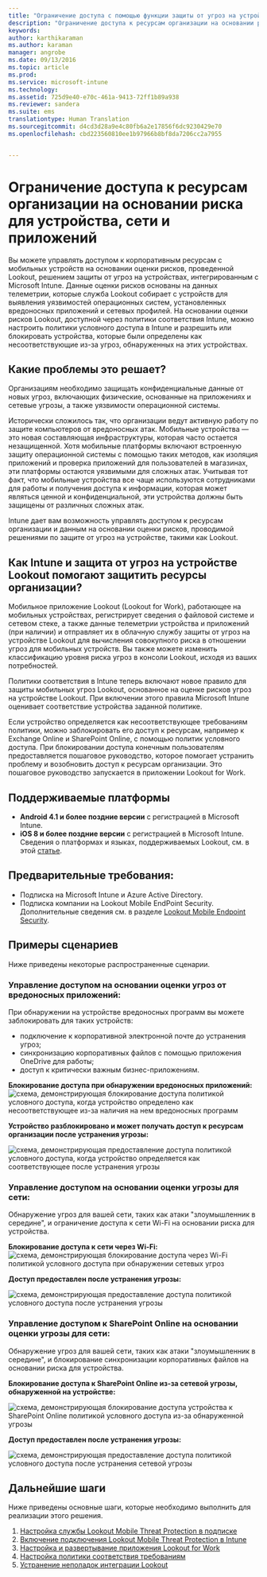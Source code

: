 ```yaml
---
title: "Ограничение доступа с помощью функции защиты от угроз на устройстве | Microsoft Intune"
description: "Ограничение доступа к ресурсам организации на основании риска для устройства, сети и приложений."
keywords: 
author: karthikaraman
ms.author: karaman
manager: angrobe
ms.date: 09/13/2016
ms.topic: article
ms.prod: 
ms.service: microsoft-intune
ms.technology: 
ms.assetid: 725d9e40-e70c-461a-9413-72ff1b89a938
ms.reviewer: sandera
ms.suite: ems
translationtype: Human Translation
ms.sourcegitcommit: d4cd3d28a9e4c80fb6a2e17856f6dc9230429e70
ms.openlocfilehash: cbd223560810ee1b97966b8bf8da7206cc2a7955


---
```


# <a name="restrict-access-to-company-resource-based-on-device-network-and-application-risk"></a>Ограничение доступа к ресурсам организации на основании риска для устройства, сети и приложений
Вы можете управлять доступом к корпоративным ресурсам с мобильных устройств на основании оценки рисков, проведенной Lookout, решением защиты от угроз на устройствах, интегрированным с Microsoft Intune. Данные оценки рисков основаны на данных телеметрии, которые служба Lookout собирает с устройств для выявления уязвимостей операционных систем, установленных вредоносных приложений и сетевых профилей. На основании оценки рисков Lookout, доступной через политики соответствия Intune, можно настроить политики условного доступа в Intune и разрешить или блокировать устройства, которые были определены как несоответствующие из-за угроз, обнаруженных на этих устройствах.  

## <a name="what-problem-does-this-solve"></a>Какие проблемы это решает?
Организациям необходимо защищать конфиденциальные данные от новых угроз, включающих физические, основанные на приложениях и сетевые угрозы, а также уязвимости операционной системы.

Исторически сложилось так, что организации ведут активную работу по защите компьютеров от вредоносных атак. Мобильные устройства — это новая составляющая инфраструктуры, которая часто остается незащищенной. Хотя мобильные платформы включают встроенную защиту операционной системы с помощью таких методов, как изоляция приложений и проверка приложений для пользователей в магазинах, эти платформы остаются уязвимыми для сложных атак. Учитывая тот факт, что мобильные устройства все чаще используются сотрудниками для работы и получения доступа к информации, которая может являться ценной и конфиденциальной, эти устройства должны быть защищены от различных сложных атак.

Intune дает вам возможность управлять доступом к ресурсам организации и данным на основании оценки рисков, проводимой решениями по защите от угроз на устройстве, такими как Lookout.

## <a name="how-do-intune-and-lookout-device-threat-protection-help-protect-company-resources"></a>Как Intune и защита от угроз на устройстве Lookout помогают защитить ресурсы организации?
Мобильное приложение Lookout (Lookout for Work), работающее на мобильных устройствах, регистрирует сведения о файловой системе и сетевом стеке, а также данные телеметрии устройства и приложений (при наличии) и отправляет их в облачную службу защиты от угроз на устройстве Lookout для вычисления совокупного риска в отношении угроз для мобильных устройств. Вы также можете изменить классификацию уровня риска угроз в консоли Lookout, исходя из ваших потребностей.  

Политики соответствия в Intune теперь включают новое правило для защиты мобильных угроз Lookout, основанное на оценке рисков угроз на устройстве Lookout. При включении этого правила Microsoft Intune оценивает соответствие устройства заданной политике.

Если устройство определяется как несоответствующее требованиям политики, можно заблокировать его доступ к ресурсам, например к Exchange Online и SharePoint Online, с помощью политик условного доступа. При блокировании доступа конечным пользователям предоставляется пошаговое руководство, которое помогает устранить проблему и возобновить доступ к ресурсам организации. Это пошаговое руководство запускается в приложении Lookout for Work.
## <a name="supported-platforms"></a>Поддерживаемые платформы
* **Android 4.1 и более поздние версии** с регистрацией в Microsoft Intune.
* **iOS 8 и более поздние версии** с регистрацией в Microsoft Intune.
Сведения о платформах и языках, поддерживаемых Lookout, см. в этой [статье](https://personal.support.lookout.com/hc/en-us/articles/114094140253).

## <a name="prerequisites"></a>Предварительные требования:
* Подписка на Microsoft Intune и Azure Active Directory.
* Подписка компании на Lookout Mobile EndPoint Security.  Дополнительные сведения см. в разделе [Lookout Mobile Endpoint Security](https://www.lookout.com/products/mobile-endpoint-security).

## <a name="example-scenarios"></a>Примеры сценариев
Ниже приведены некоторые распространенные сценарии.
### <a name="control-access-based-on-threat-from-malicious-apps"></a>Управление доступом на основании оценки угроз от вредоносных приложений:
При обнаружении на устройстве вредоносных программ вы можете заблокировать для таких устройств:
* подключение к корпоративной электронной почте до устранения угроз;
* синхронизацию корпоративных файлов с помощью приложения OneDrive для работы;
* доступ к критически важным бизнес-приложениям.

**Блокирование доступа при обнаружении вредоносных приложений:**
![схема, демонстрирующая блокирование доступа политикой условного доступа, когда устройство определено как несоответствующее из-за наличия на нем вредоносных программ](../media/mtp/malicious-apps-blocked.png)

**Устройство разблокировано и может получать доступ к ресурсам организации после устранения угрозы:**

![схема, демонстрирующая предоставление доступа политикой условного доступа, когда устройство определяется как соответствующее после устранения угрозы](../media/mtp/malicious-apps-unblocked.png)
### <a name="control-access-based-on-threat-to-network"></a>Управление доступом на основании оценки угрозы для сети:
Обнаружение угроз для вашей сети, таких как атаки "злоумышленник в середине", и ограничение доступа к сети Wi-Fi на основании риска для устройства.

**Блокирование доступа к сети через Wi-Fi:**
![схема, демонстрирующая блокирование доступа через Wi-Fi политикой условного доступа при обнаружении сетевых угроз](../media/mtp/network-wifi-blocked.png)

**Доступ предоставлен после устранения угрозы:**

![схема, демонстрирующая предоставление доступа политикой условного доступа после устранения угрозы](../media/mtp/network-wifi-unblocked.png)
### <a name="control-access-to-sharepoint-online-based-on-threat-to-network"></a>Управление доступом к SharePoint Online на основании оценки угрозы для сети:

Обнаружение угроз для вашей сети, таких как атаки "злоумышленник в середине", и блокирование синхронизации корпоративных файлов на основании риска для устройства.

**Блокирование доступа к SharePoint Online из-за сетевой угрозы, обнаруженной на устройстве:**

![схема, демонстрирующая блокирование доступа устройства к SharePoint Online политикой условного доступа из-за обнаруженной угрозы](../media/mtp/network-spo-blocked.png)


**Доступ предоставлен после устранения угрозы:**

![схема, демонстрирующая предоставление доступа политикой условного доступа после устранения сетевой угрозы](../media/mtp/network-spo-unblocked.png)

## <a name="next-steps"></a>Дальнейшие шаги
Ниже приведены основные шаги, которые необходимо выполнить для реализации этого решения.
1.  [Настройка службы Lookout Mobile Threat Protection в подписке](set-up-your-subscription-with-lookout-mtp.md)
2.  [Включение подключения Lookout Mobile Threat Protection в Intune](enable-lookout-mtp-connection-in-intune.md)
3.  [Настройка и развертывание приложения Lookout for Work](configure-and-deploy-lookout-for-work-apps.md)
4.  [Настройка политики соответствия требованиям](enable-device-threat-protection-rule-in-compliance-policy.md)
5.  [Устранение неполадок интеграции Lookout](http://docs.microsoft.com/en-us/intune/troubleshoot/troubleshooting-lookout-integration)



<!--HONumber=Nov16_HO1-->


